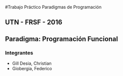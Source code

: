 #Trabajo Práctico Paradigmas de Programación

## UTN - FRSF - 2016

## Paradigma: Programación Funcional

### Integrantes

- Gill Desia, Christian
- Giobergia, Federico
